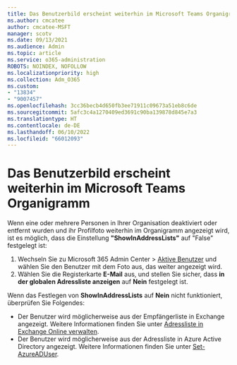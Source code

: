 ```yaml
---
title: Das Benutzerbild erscheint weiterhin im Microsoft Teams Organigramm
ms.author: cmcatee
author: cmcatee-MSFT
manager: scotv
ms.date: 09/13/2021
ms.audience: Admin
ms.topic: article
ms.service: o365-administration
ROBOTS: NOINDEX, NOFOLLOW
ms.localizationpriority: high
ms.collection: Adm_O365
ms.custom:
- "13834"
- "9007457"
ms.openlocfilehash: 3cc36becb4d650fb3ee71911c09673a51eb8c6de
ms.sourcegitcommit: 5afc3c4a1270409ed3691c90ba139878d845e7a3
ms.translationtype: HT
ms.contentlocale: de-DE
ms.lasthandoff: 06/10/2022
ms.locfileid: "66012093"
---
```

# <a name="user-picture-still-appears-in-the-microsoft-teams-organization-chart"></a>Das Benutzerbild erscheint weiterhin im Microsoft Teams Organigramm

Wenn eine oder mehrere Personen in Ihrer Organisation deaktiviert oder entfernt wurden und ihr Profilfoto weiterhin im Organigramm angezeigt wird, ist es möglich, dass die Einstellung **"ShowInAddressLists"** auf "False" festgelegt ist:

1. Wechseln Sie zu Microsoft 365 Admin Center > [Aktive Benutzer](https://admin.microsoft.com/AdminPortal/Home?ref=users) und wählen Sie den Benutzer mit dem Foto aus, das weiter angezeigt wird.
1. Wählen Sie die Registerkarte **E-Mail** aus, und stellen Sie sicher, dass **in der globalen Adressliste anzeigen** auf **Nein** festgelegt ist.

Wenn das Festlegen von **ShowInAddressLists** auf **Nein** nicht funktioniert, überprüfen Sie Folgendes:

- Der Benutzer wird möglicherweise aus der Empfängerliste in Exchange angezeigt. Weitere Informationen finden Sie unter [Adressliste in Exchange Online verwalten](https://docs.microsoft.com/exchange/address-books/address-lists/manage-address-lists#use-the-eac-to-hide-recipients-from-address-lists).
- Der Benutzer wird möglicherweise aus der Adressliste in Azure Active Directory angezeigt. Weitere Informationen finden Sie unter [Set-AzureADUser](https://docs.microsoft.com/powershell/module/azuread/set-azureaduser?view=azureadps-2.0&preserve-view=true).
